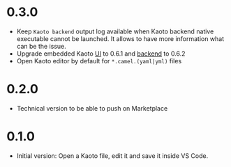 # 0.3.0

- Keep `Kaoto backend` output log available when Kaoto backend native executable cannot be launched. It allows to have more information what can be the issue.
- Upgrade embedded Kaoto [UI](https://github.com/KaotoIO/kaoto-ui/releases/tag/v0.6.1) to 0.6.1 and [backend](https://github.com/KaotoIO/kaoto-backend/releases/tag/v0.6.2) to 0.6.2
- Open Kaoto editor by default for `*.camel.(yaml|yml)` files

# 0.2.0

- Technical version to be able to push on Marketplace

# 0.1.0

- Initial version: Open a Kaoto file, edit it and save it inside VS Code.

